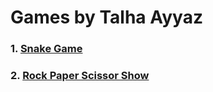 # Games by Talha Ayyaz

### 1. [Snake Game](https://github.com/talhaticx/Games/tree/main/game%201)
### 2. [Rock Paper Scissor Show](https://github.com/talhaticx/Games/tree/main/game%202)
